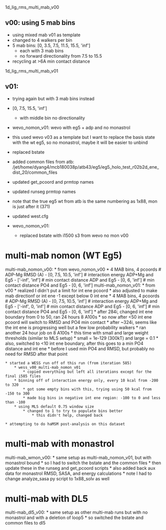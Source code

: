 1d_lig_rms_multi_mab_v00
## v00: using 5 mab bins
* using mixed mab v01 as template
* changed to 4 walkers per bin
* 5 mab bins: [0, 3.5, 7.5, 11.5, 15.5, 'inf']
    * each with 3 mab bins
    * no forward directionality from 7.5 to 15.5
* recycling at >6A min contact distance 

1d_lig_rms_multi_mab_v01
## v01:
* trying again but with 3 mab bins instead
* [0, 7.5, 15.5, 'inf']
    * with middle bin no directionality



* wevo_nomon_v01: wevo with eg5 + adp and no monastrol
* this used wevo v03 as a template but I want to replace the basis state with the wt eg5, so no monastrol, maybe it will be easier to unbind
* replaced bstate
* added common files from atb: /jet/home/dyang4/mcb180038p/atb43/eg5/eg5_holo_test_r02b2d_ene_dist_20/common_files
* updated get_pcoord and prmtop names
* updated runseg prmtop names
* note that the true eg5 wt from atb is the same numbering as 1x88, mon is just after it (371)
* updated west.cfg

* wevo_nomon_v01:
    * replaced bstate with i1500 s3 from wevo no mon v00

# multi-mab nomon (WT Eg5)
multi-mab_nomon_v00:
    * from wevo_nomon_v00
    * 4 MAB bins, 4 pcoords 
    # ADP-Mg RMSD (A)
    - [0, 7.5, 10.5, 'inf']
    # interaction energy ADP+Mg and Eg5
    - ['-inf', 'inf']
    # min contact distance ADP and Eg5
    - [0, 6, 'inf']
    # min contact distance PO4 and Eg5
    - [0, 6, 'inf']
multi-mab_nomon_v01:
    * from v00
    * realized I didn't put a limit for int ene pcoord
    * also adjusted to make mab directionf or int ene -1 except below 0 int ene
    * 4 MAB bins, 4 pcoords 
    # ADP-Mg RMSD (A)
    - [0, 7.5, 10.5, 'inf']
    # interaction energy ADP+Mg and Eg5
    - ['-inf', 0, 'inf']
    # min contact distance ADP and Eg5
    - [0, 6, 'inf']
    # min contact distance PO4 and Eg5
    - [0, 6, 'inf']
    * after 284i, changed int ene boundary from 0 to 50, ran 24 hours 8 A100s
        * so now after <50 int ene pcoord will switch to RMSD and PO4 min contact
    * after ~324i, seems like the int ene is progressing well but a few low probability walkers
        * ran another 24 hour job on 8 A100s
        * this time with small and large weight thresholds (similar to MLS setup)
            * small = 1e-129 (300kT) and large = 0.1
        * also, switched to <10 int ene boundary, after this goes to a min PO4 distance and int ene
            * before I used min PO4 and RMSD, but probably no need for RMSD after that point

    * started a WESS run off of this run (from iteration 585)
        * wess_v00_multi-mab_nomon_v01
            * copied everything but left all iterations except for the final i585 files
        * binning off of interaction energy only, every 10 kcal from -200 to 320
            * got some empty bins with this, trying using 50 kcal from -150 to 300
            * made big bins in negative int ene region: -100 to 0 and less than -100
        * using MLS default 0.75 window size
            * changed to 1 to try to populate bins better
                * this didn't help, changed back

    * attempting to do haMSM post-analysis on this dataset

# multi-mab with monastrol
multi-mab_wmon_v00:
    * same setup as multi-mab_nomon_v01, but with monastrol bound
    * so I had to switch the bstate and the common files
        * then update these in the runseg and get_pcoord scripts
        * also added back aux data for monastrol RMSD, SASA, and energy calculations
        * note I had to change analyze_sasa py script to 1x88_solv as well

# multi-mab with DL5
multi-mab_dl5_v00:
    * same setup as other multi-mab runs but with no monastrol and with a deletion of loop5
    * so switched the bstate and common files to dl5
